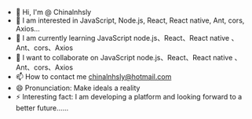 - 👋 Hi, I'm @ Chinalnhsly
-  👀  I am interested in JavaScript, Node.js, React, React native, Ant, cors, Axios...
-  🌱  I am currently learning JavaScript node.js、React、React native 、Ant、cors、Axios
-  💞 I want to collaborate on JavaScript node.js、React、React native 、Ant、cors、Axios
-  📫  How to contact me chinalnhsly@hotmail.com
-  😄  Pronunciation: Make ideals a reality
-  ⚡  Interesting fact: I am developing a platform and looking forward to a better future......

<!---
chinalnhsly/chinalnhsly is a ✨ special ✨ repository because its `README.md` (this file) appears on your GitHub profile.
You can click the Preview link to take a look at your changes.
--->
